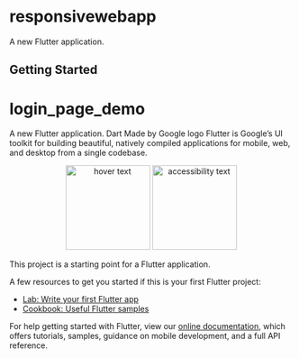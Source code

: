 # responsivewebapp

A new Flutter application.

## Getting Started
# login_page_demo
A new Flutter application.
Dart
Made by Google logo
Flutter is Google’s UI toolkit for building beautiful, natively compiled applications for mobile, web, and desktop from a single codebase.
<p align="center">
  <img src="https://user-images.githubusercontent.com/54171077/81929153-1f74b800-9604-11ea-8cce-f7bb8d49669a.png" width="150" title="hover text">
  <img src="https://user-images.githubusercontent.com/54171077/81929422-9a3dd300-9604-11ea-8939-28f006054d83.png" width="150" alt="accessibility text">
</p>

This project is a starting point for a Flutter application.

A few resources to get you started if this is your first Flutter project:

- [Lab: Write your first Flutter app](https://flutter.dev/docs/get-started/codelab)
- [Cookbook: Useful Flutter samples](https://flutter.dev/docs/cookbook)

For help getting started with Flutter, view our
[online documentation](https://flutter.dev/docs), which offers tutorials,
samples, guidance on mobile development, and a full API reference.
